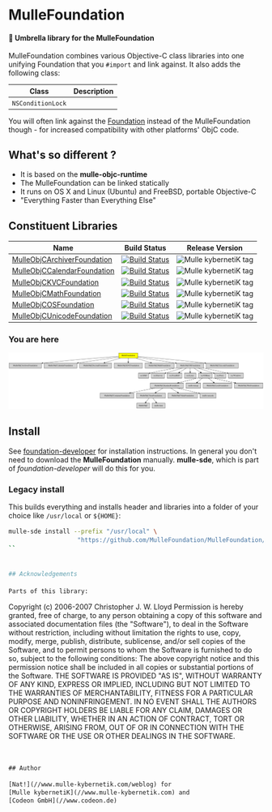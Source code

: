 # MulleFoundation

#### 💍 Umbrella library for the MulleFoundation

MulleFoundation combines various Objective-C class libraries into one unifying
Foundation that you `#import` and link against. It also adds the following
class:

Class             | Description
------------------|-----------
`NSConditionLock` |


You will often link against the [Foundation](//github.com/MulleFoundation)
instead of the MulleFoundation though - for increased compatibility
with other platforms' ObjC code.


## What's so different ?

* It is based on the **mulle-objc-runtime**
* The MulleFoundation can be linked statically
* It runs on OS X and Linux (Ubuntu) and FreeBSD, portable Objective-C
* "Everything Faster than Everything Else"


## Constituent Libraries

  Name         | Build Status | Release Version
---------------|--------------|---------------------------------
[MulleObjCArchiverFoundation](//github.com/MulleFoundation/MulleObjCArchiverFoundation)  | [![Build Status](//github.com/MulleFoundation/MulleObjCArchiverFoundation/workflows/CI/badge.svg?branch=release)](//github.com/MulleFoundation/MulleObjCArchiverFoundation/actions) | ![Mulle kybernetiK tag](https://img.shields.io/github/tag/MulleFoundation/MulleObjCArchiverFoundation.svg)
[MulleObjCCalendarFoundation](//github.com/MulleFoundation/MulleObjCCalendarFoundation)  | [![Build Status](//github.com/MulleFoundation/MulleObjCCalendarFoundation/workflows/CI/badge.svg?branch=release)](//github.com/MulleFoundation/MulleObjCCalendarFoundation/actions) | ![Mulle kybernetiK tag](https://img.shields.io/github/tag/MulleFoundation/MulleObjCCalendarFoundation.svg)
[MulleObjCKVCFoundation](//github.com/MulleFoundation/MulleObjCKVCFoundation) | [![Build Status](//github.com/MulleFoundation/MulleObjCKVCFoundation/workflows/CI/badge.svg?branch=release)](//github.com/MulleFoundation/MulleObjCKVCFoundation/actions) | ![Mulle kybernetiK tag](https://img.shields.io/github/tag/MulleFoundation/MulleObjCKVCFoundation.svg)
[MulleObjCMathFoundation](//github.com/MulleFoundation/MulleObjCMathFoundation) | [![Build Status](//github.com/MulleFoundation/MulleObjCMathFoundation/workflows/CI/badge.svg?branch=release)](//github.com/MulleFoundation/MulleObjCMathFoundation/actions) | ![Mulle kybernetiK tag](https://img.shields.io/github/tag/MulleFoundation/MulleObjCMathFoundation.svg)
[MulleObjCOSFoundation](//github.com/MulleFoundation/MulleObjCOSFoundation) | [![Build Status](//github.com/MulleFoundation/MulleObjCOSFoundation/workflows/CI/badge.svg?branch=release)](//github.com/MulleFoundation/MulleObjCOSFoundation/actions) | ![Mulle kybernetiK tag](https://img.shields.io/github/tag/MulleFoundation/MulleObjCOSFoundation.svg)
[MulleObjCUnicodeFoundation](//github.com/MulleFoundation/MulleObjCUnicodeFoundation)  | [![Build Status](//github.com/MulleFoundation/MulleObjCUnicodeFoundation/workflows/CI/badge.svg?branch=release)](//github.com/MulleFoundation/MulleObjCUnicodeFoundation/actions) | ![Mulle kybernetiK tag](https://img.shields.io/github/tag/MulleFoundation/MulleObjCUnicodeFoundation.svg)

<!--
[MulleObjCDecimalFoundation](//github.com/MulleFoundation/MulleObjCDecimalFoundation)  | [![Build Status](//github.com/MulleFoundation/MulleObjCDecimalFoundation/workflows/CI/badge.svg?branch=release)](//github.com/MulleFoundation/MulleObjCDecimalFoundation/actions) | ![Mulle kybernetiK tag](https://img.shields.io/github/tag/MulleFoundation/MulleObjCDecimalFoundation.svg)

> MulleObjCOSFoundation's one test failure is known and left
> as an exercise for the reader.
-->


### You are here

![Overview](overview.dot.svg)


## Install

See [foundation-developer](//github.com/MulleFoundation/Foundation-developer)
for installation instructions. In general you don't need to download the
**MulleFoundation** manually. **mulle-sde**, which is part of
*foundation-developer* will do this for you.

### Legacy install

This builds everything and installs header and libraries into a folder of
your choice like `/usr/local` or `${HOME}`:

``` bash
mulle-sde install --prefix "/usr/local" \
                   "https://github.com/MulleFoundation/MulleFoundation/archive/latest.tar.gz"
``


## Acknowledgements

Parts of this library:

```
Copyright (c) 2006-2007 Christopher J. W. Lloyd
Permission is hereby granted, free of charge, to any person obtaining a copy of this software and associated documentation files (the "Software"), to deal in the Software without restriction, including without limitation the rights to use, copy, modify, merge, publish, distribute, sublicense, and/or sell copies of the Software, and to permit persons to whom the Software is furnished to do so, subject to the following conditions:
The above copyright notice and this permission notice shall be included in all copies or substantial portions of the Software.
THE SOFTWARE IS PROVIDED "AS IS", WITHOUT WARRANTY OF ANY KIND, EXPRESS OR IMPLIED, INCLUDING BUT NOT LIMITED TO THE WARRANTIES OF MERCHANTABILITY, FITNESS FOR A PARTICULAR PURPOSE AND NONINFRINGEMENT. IN NO EVENT SHALL THE AUTHORS OR COPYRIGHT HOLDERS BE LIABLE FOR ANY CLAIM, DAMAGES OR OTHER LIABILITY, WHETHER IN AN ACTION OF CONTRACT, TORT OR OTHERWISE, ARISING FROM, OUT OF OR IN CONNECTION WITH THE SOFTWARE OR THE USE OR OTHER DEALINGS IN THE SOFTWARE.
```


## Author

[Nat!](//www.mulle-kybernetik.com/weblog) for
[Mulle kybernetiK](//www.mulle-kybernetik.com) and
[Codeon GmbH](//www.codeon.de)
